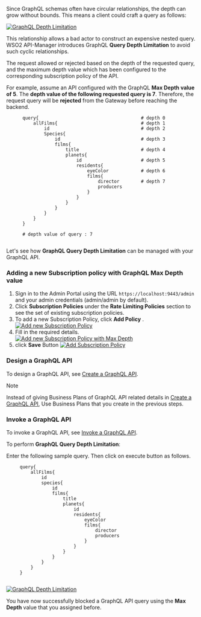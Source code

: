 Since GraphQL schemas often have circular relationships, the depth can grow without bounds. 
This means a client could craft a query as follows:

[![GraphQL Depth Limitation]({{base_path}}/assets/img/learn/graphql-depth-limitation.png)]({{base_path}}/assets/img/learn/graphql-depth-limitation.png)


This relationship allows a bad actor to construct an expensive nested query. WSO2 API-Manager introduces GraphQL **Query 
Depth Limitation** to avoid such cyclic relationships.

The request allowed or rejected based on the depth of the requested query, and the maximum depth value which has been 
configured to the corresponding subscription policy of the API.

For example, assume an API configured with the  GraphQL **Max Depth value of 5**. The **depth value of the following 
requested query is 7**. Therefore, the request query will be **rejected** from the Gateway before reaching the backend.

  ```
        query{							            # depth 0
            allFilms{						        # depth 1
                id							        # depth 2
                Species{
                    id						        # depth 3
                    films{
                        title					    # depth 4
                        planets{
                            id					    # depth 5
                            residents{
                                eyeColor			# depth 6
                                films{
                                    director		# depth 7
                                    producers
                                }
                            }
                        }
                    }
                }
            }
        }

        # depth value of query : 7


  ```

Let's see how **GraphQL Query Depth Limitation** can be managed with your GraphQL API.

### Adding a new Subscription policy with GraphQL Max Depth value

1.  Sign in to the Admin Portal using the URL `https://localhost:9443/admin` and your admin credentials 
(admin/admin by default).
2.  Click **Subscription Policies** under the **Rate Limiting Policies** section to see the set of existing 
subscription policies.
3.  To add a new Subscription Policy, click **Add Policy** .
[![Add new Subscription Policy]({{base_path}}/assets/img/learn/add-new-subscription-policy-graphql-query-complexity.png)]({{base_path}}/assets/img/learn/add-new-subscription-policy-graphql-query-complexity.png)
4.  Fill in the required details.
[![Add new Subscription Policy with Max Depth]({{base_path}}/assets/img/learn/create-subscription-policy-with-graphql-depth.png)]({{base_path}}/assets/img/learn/create-subscription-policy-with-graphql-depth.png)
5. click **Save** Button
[![Add Subscription Policy]({{base_path}}/assets/img/learn/save-subscription-policy-graphql-query-analysis.png)]({{base_path}}/assets/img/learn/save-subscription-policy-graphql-query-analysis.png)


### Design a GraphQL API

To design a GraphQL API, see [Create a GraphQL API]({{base_path}}/learn/design-api/create-api/create-a-graphql-api).

<html>
<div class="admonition note">
<p class="admonition-title">Note</p>
<p>
Instead of giving Business Plans of GraphQL API related details in 
<a href="{{base_path}}/learn/design-api/create-api/create-a-graphql-api">Create a GraphQL API</a>, 
Use Business Plans that you create in the previous steps.
</p>
</div> 
</html>

### Invoke a GraphQL API

To invoke a GraphQL API, see 
[Invoke a GraphQL API]({{base_path}}/learn/consume-api/invoke-apis/invoke-apis-using-tools/invoke-an-graphql-api-using-the-integrated-graphql-console).

To perform **GraphQL Query Depth Limitation**: 

Enter the following sample query. Then click on execute button as follows.

   ```
        query{							
            allFilms{						
                id							
                species{
                    id						
                    films{
                        title					
                        planets{
                            id					
                            residents{
                                eyeColor			
                                films{
                                    director		
                                    producers
                                }
                            }
                        }
                    }
                }
            }
        }


   ```

   [![GraphQL Depth Limitation]({{base_path}}/assets/img/learn/graphql-depth-limitation-query.png)]({{base_path}}/assets/img/learn/graphql-depth-limitation-query.png)

You have now successfully blocked a GraphQL API query using the **Max Depth** value that you assigned before.


